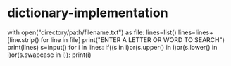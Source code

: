 # dictionary-implementation
with open("directory/path/filename.txt") as file:
	lines=list()
	lines=lines+[line.strip() for line in file]
	print("ENTER A LETTER OR WORD TO SEARCH")
	print(lines)
	s=input()
	for i in lines:
		if((s in i)or(s.upper() in i)or(s.lower() in i)or(s.swapcase in i)):
			print(i)
